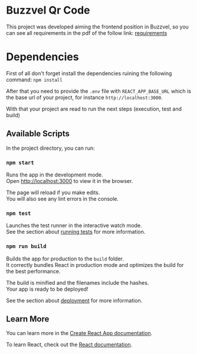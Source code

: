 # Buzzvel Qr Code

This project was developed aiming the frontend position in Buzzvel, so you can see all requirements in the pdf of the follow link:
[requirements](https://github.com/JoseTobias/buzzvel-qrcode/docs/requirements.pdf)

# Dependencies

First of all don't forget install the dependencies ruining the following command:
`npm install`

After that you need to provide the `.env` file with `REACT_APP_BASE_URL` which is the base url of your project, for instance `http://localhost:3000`.

With that your project are read to run the next steps (execution, test and build)

## Available Scripts

In the project directory, you can run:

### `npm start`

Runs the app in the development mode.\
Open [http://localhost:3000](http://localhost:3000) to view it in the browser.

The page will reload if you make edits.\
You will also see any lint errors in the console.

### `npm test`

Launches the test runner in the interactive watch mode.\
See the section about [running tests](https://facebook.github.io/create-react-app/docs/running-tests) for more information.

### `npm run build`

Builds the app for production to the `build` folder.\
It correctly bundles React in production mode and optimizes the build for the best performance.

The build is minified and the filenames include the hashes.\
Your app is ready to be deployed!

See the section about [deployment](https://facebook.github.io/create-react-app/docs/deployment) for more information.

## Learn More

You can learn more in the [Create React App documentation](https://facebook.github.io/create-react-app/docs/getting-started).

To learn React, check out the [React documentation](https://reactjs.org/).
